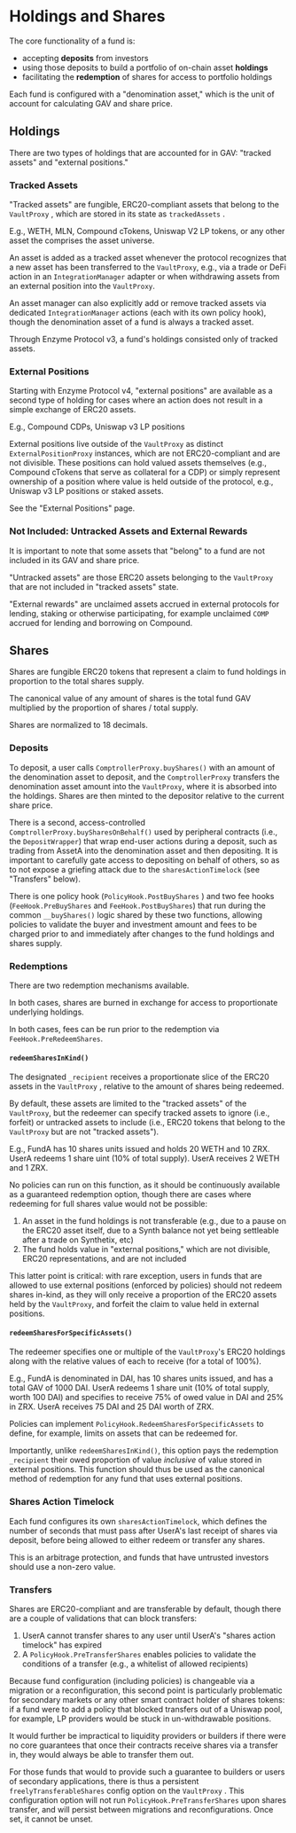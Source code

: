 # Holdings and Shares

The core functionality of a fund is:

* accepting **deposits** from investors
* using those deposits to build a portfolio of on-chain asset **holdings**
* facilitating the **redemption** of shares for access to portfolio holdings

Each fund is configured with a "denomination asset," which is the unit of account for calculating GAV and share price.

## **Holdings**

There are two types of holdings that are accounted for in GAV: "tracked assets" and "external positions."

### Tracked Assets

"Tracked assets" are fungible, ERC20-compliant assets that belong to the `VaultProxy` , which are stored in its state as `trackedAssets` .

E.g., WETH, MLN, Compound cTokens, Uniswap V2 LP tokens, or any other asset the comprises the asset universe.

An asset is added as a tracked asset whenever the protocol recognizes that a new asset has been transferred to the `VaultProxy`, e.g., via a trade or DeFi action in an `IntegrationManager` adapter or when withdrawing assets from an external position into the `VaultProxy`.

An asset manager can also explicitly add or remove tracked assets via dedicated `IntegrationManager` actions (each with its own policy hook), though the denomination asset of a fund is always a tracked asset.

Through Enzyme Protocol v3, a fund's holdings consisted only of tracked assets.

### **External Positions**

Starting with Enzyme Protocol v4, "external positions" are available as a second type of holding for cases where an action does not result in a simple exchange of ERC20 assets.

E.g., Compound CDPs, Uniswap v3 LP positions

External positions live outside of the `VaultProxy` as distinct `ExternalPositionProxy` instances, which are not ERC20-compliant and are not divisible. These positions can hold valued assets themselves (e.g., Compound cTokens that serve as collateral for a CDP) or simply represent ownership of a position where value is held outside of the protocol, e.g., Uniswap v3 LP positions or staked assets.

See the "External Positions" page.

### Not Included: Untracked Assets and External Rewards

It is important to note that some assets that "belong" to a fund are not included in its GAV and share price.

"Untracked assets" are those ERC20 assets belonging to the `VaultProxy` that are not included in "tracked assets" state.

"External rewards" are unclaimed assets accrued in external protocols for lending, staking or otherwise participating, for example unclaimed `COMP` accrued for lending and borrowing on Compound.

## Shares

Shares are fungible ERC20 tokens that represent a claim to fund holdings in proportion to the total shares supply.

The canonical value of any amount of shares is the total fund GAV multiplied by the proportion of shares / total supply.

Shares are normalized to 18 decimals.

### Deposits

To deposit, a user calls `ComptrollerProxy.buyShares()` with an amount of the denomination asset to deposit, and the `ComptrollerProxy` transfers the denomination asset amount into the `VaultProxy`, where it is absorbed into the holdings. Shares are then minted to the depositor relative to the current share price.

There is a second, access-controlled `ComptrollerProxy.buySharesOnBehalf()` used by peripheral contracts (i.e., the `DepositWrapper`) that wrap end-user actions during a deposit, such as trading from AssetA into the denomination asset and then depositing. It is important to carefully gate access to depositing on behalf of others, so as to not expose a griefing attack due to the `sharesActionTimelock` (see "Transfers" below).

There is one policy hook (`PolicyHook.PostBuyShares` ) and two fee hooks (`FeeHook.PreBuyShares` and `FeeHook.PostBuyShares`) that run during the common `__buyShares()` logic shared by these two functions, allowing policies to validate the buyer and investment amount and fees to be charged prior to and immediately after changes to the fund holdings and shares supply.

### **Redemptions**

There are two redemption mechanisms available.

In both cases, shares are burned in exchange for access to proportionate underlying holdings.

In both cases, fees can be run prior to the redemption via `FeeHook.PreRedeemShares`.

#### **`redeemSharesInKind()`**&#x20;

The designated `_recipient` receives a proportionate slice of the ERC20 assets in the `VaultProxy` , relative to the amount of shares being redeemed.&#x20;

By default, these assets are limited to the "tracked assets" of the `VaultProxy`, but the redeemer can specify tracked assets to ignore (i.e., forfeit) or untracked assets to include (i.e., ERC20 tokens that belong to the `VaultProxy` but are not "tracked assets").

E.g., FundA has 10 shares units issued and holds 20 WETH and 10 ZRX. UserA redeems 1 share uint (10% of total supply). UserA receives 2 WETH and 1 ZRX.

No policies can run on this function, as it should be continuously available as a guaranteed redemption option, though there are cases where redeeming for full shares value would not be possible:

1. An asset in the fund holdings is not transferable (e.g., due to a pause on the ERC20 asset itself, due to a Synth balance not yet being settleable after a trade on Synthetix, etc)
2. The fund holds value in "external positions," which are not divisible, ERC20 representations, and are not included

This latter point is critical: with rare exception, users in funds that are allowed to use external positions (enforced by policies) should not redeem shares in-kind, as they will only receive a proportion of the ERC20 assets held by the `VaultProxy`, and forfeit the claim to value held in external positions.

#### **`redeemSharesForSpecificAssets()`**

The redeemer specifies one or multiple of the `VaultProxy`'s ERC20 holdings along with the relative values of each to receive (for a total of 100%).

E.g., FundA is denominated in DAI, has 10 shares units issued, and has a total GAV of 1000 DAI. UserA redeems 1 share unit (10% of total supply, worth 100 DAI) and specifies to receive 75% of owed value in DAI and 25% in ZRX. UserA receives 75 DAI and 25 DAI worth of ZRX.

Policies can implement `PolicyHook.RedeemSharesForSpecificAssets`  to define, for example, limits on assets that can be redeemed for.

Importantly, unlike `redeemSharesInKind()`, this option pays the redemption `_recipient` their owed proportion of value _inclusive_ of value stored in external positions. This function should thus be used as the canonical method of redemption for any fund that uses external positions.

### **Shares Action Timelock**

Each fund configures its own `sharesActionTimelock`, which defines the number of seconds that must pass after UserA's last receipt of shares via deposit, before being allowed to either redeem or transfer any shares.

This is an arbitrage protection, and funds that have untrusted investors should use a non-zero value.

### Transfers

Shares are ERC20-compliant and are transferable by default, though there are a couple of validations that can block transfers:

1. UserA cannot transfer shares to any user until UserA's "shares action timelock" has expired
2. A `PolicyHook.PreTransferShares` enables policies to validate the conditions of a transfer (e.g., a whitelist of allowed recipients)

Because fund configuration (including policies) is changeable via a migration or a reconfiguration, this second point is particularly problematic for secondary markets or any other smart contract holder of shares tokens: if a fund were to add a policy that blocked transfers out of a Uniswap pool, for example, LP providers would be stuck in un-withdrawable positions.

It would further be impractical to liquidity providers or builders if there were no core guarantees that once their contracts receive shares via a transfer in, they would always be able to transfer them out.

For those funds that would to provide such a guarantee to builders or users of secondary applications, there is thus a persistent `freelyTransferableShares` config option on the `VaultProxy` . This configuration option will not run `PolicyHook.PreTransferShares` upon shares transfer, and will persist between migrations and reconfigurations. Once set, it cannot be unset.

